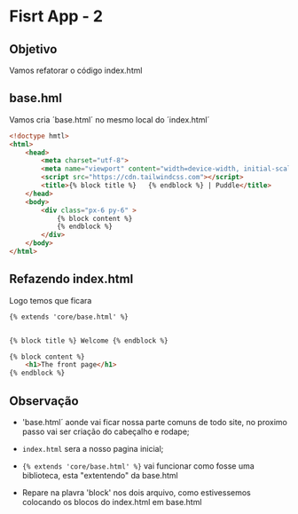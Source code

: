 # Fisrt App - 2

## Objetivo 

Vamos refatorar o código index.html


## base.hml

Vamos cria ´base.html´ no mesmo local do ´index.html´

~~~ html
<!doctype hmtl>
<html>
    <head>
        <meta charset="utf-8">
        <meta name="viewport" content="width=device-width, initial-scale=1.0">
        <script src="https://cdn.tailwindcss.com"></script>
        <title>{% block title %}   {% endblock %} | Puddle</title>
    </head>
    <body>
        <div class="px-6 py-6" >
            {% block content %}
            {% endblock %}
        </div>
    </body>
</html> 
~~~

##  Refazendo index.html

Logo temos que ficara 

~~~ html
{% extends 'core/base.html' %}


{% block title %} Welcome {% endblock %}

{% block content %}
    <h1>The front page</h1>
{% endblock %}
~~~

## Observação 

- 'base.html´ aonde vai ficar nossa parte comuns de todo site, no proximo passo vai ser criação do cabeçalho e rodape;

- `index.html` sera a nosso pagina inicial;

-  `{% extends 'core/base.html' %}` vai funcionar como fosse uma biblioteca, esta "extentendo" da base.html

-  Repare na plavra 'block' nos dois arquivo, como estivessemos colocando os blocos do index.html em base.html 